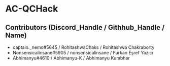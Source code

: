# AC-QCHack

Contributors (Discord_Handle / Githhub_Handle / Name)
-
- captain._nemo#5645 / RohitashwaChaks / Rohitashwa Chakraborty
- Nonsensicalinsane#5905 / nonsensicalinsane / Furkan Eşref Yazıcı
- Abhimanyu#4610 / Abhimanyu-K / Abhimanyu Kumbhar
